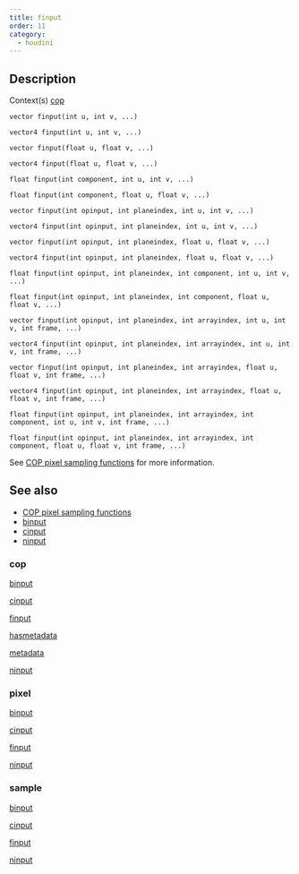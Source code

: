 ```yaml
---
title: finput
order: 11
category:
  - houdini
---
```


## Description

Context(s) [cop](../contexts/cop.html)

`vector finput(int u, int v, ...)`

`vector4 finput(int u, int v, ...)`

`vector finput(float u, float v, ...)`

`vector4 finput(float u, float v, ...)`

`float finput(int component, int u, int v, ...)`

`float finput(int component, float u, float v, ...)`

`vector finput(int opinput, int planeindex, int u, int v, ...)`

`vector4 finput(int opinput, int planeindex, int u, int v, ...)`

`vector finput(int opinput, int planeindex, float u, float v, ...)`

`vector4 finput(int opinput, int planeindex, float u, float v, ...)`

`float finput(int opinput, int planeindex, int component, int u, int v, ...)`

`float finput(int opinput, int planeindex, int component, float u, float v, ...)`

`vector finput(int opinput, int planeindex, int arrayindex, int u, int v, int frame, ...)`

`vector4 finput(int opinput, int planeindex, int arrayindex, int u, int v, int frame, ...)`

`vector finput(int opinput, int planeindex, int arrayindex, float u, float v, int frame, ...)`

`vector4 finput(int opinput, int planeindex, int arrayindex, float u, float v, int frame, ...)`

`float finput(int opinput, int planeindex, int arrayindex, int component, int u, int v, int frame, ...)`

`float finput(int opinput, int planeindex, int arrayindex, int component, float u, float v, int frame, ...)`

See [COP pixel sampling functions](../cop_sample_suite.html) for more
information.

## See also

- [COP pixel sampling functions](../cop_sample_suite.html)
- [binput](binput.html)
- [cinput](cinput.html)
- [ninput](ninput.html)

### cop

[binput](binput.html)

[cinput](cinput.html)

[finput](finput.html)

[hasmetadata](hasmetadata.html)

[metadata](metadata.html)

[ninput](ninput.html)

### pixel

[binput](binput.html)

[cinput](cinput.html)

[finput](finput.html)

[ninput](ninput.html)

### sample

[binput](binput.html)

[cinput](cinput.html)

[finput](finput.html)

[ninput](ninput.html)
